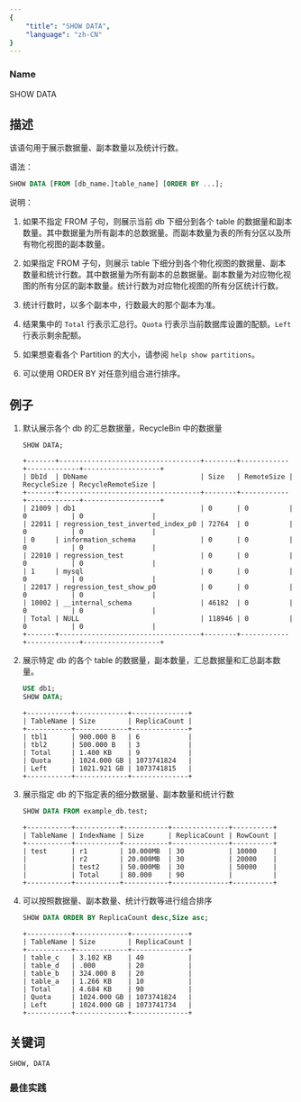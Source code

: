 ```yaml
---
{
    "title": "SHOW DATA",
    "language": "zh-CN"
}
---
```


<!--
Licensed to the Apache Software Foundation (ASF) under one
or more contributor license agreements.  See the NOTICE file
distributed with this work for additional information
regarding copyright ownership.  The ASF licenses this file
to you under the Apache License, Version 2.0 (the
"License"); you may not use this file except in compliance
with the License.  You may obtain a copy of the License at

  http://www.apache.org/licenses/LICENSE-2.0

Unless required by applicable law or agreed to in writing,
software distributed under the License is distributed on an
"AS IS" BASIS, WITHOUT WARRANTIES OR CONDITIONS OF ANY
KIND, either express or implied.  See the License for the
specific language governing permissions and limitations
under the License.
-->



### Name

SHOW DATA

## 描述

该语句用于展示数据量、副本数量以及统计行数。

语法：

```sql
SHOW DATA [FROM [db_name.]table_name] [ORDER BY ...];
```

说明：

1. 如果不指定 FROM 子句，则展示当前 db 下细分到各个 table 的数据量和副本数量。其中数据量为所有副本的总数据量。而副本数量为表的所有分区以及所有物化视图的副本数量。

2. 如果指定 FROM 子句，则展示 table 下细分到各个物化视图的数据量、副本数量和统计行数。其中数据量为所有副本的总数据量。副本数量为对应物化视图的所有分区的副本数量。统计行数为对应物化视图的所有分区统计行数。

3. 统计行数时，以多个副本中，行数最大的那个副本为准。

4. 结果集中的 `Total` 行表示汇总行。`Quota` 行表示当前数据库设置的配额。`Left` 行表示剩余配额。

5. 如果想查看各个 Partition 的大小，请参阅 `help show partitions`。

6. 可以使用 ORDER BY 对任意列组合进行排序。

## 例子

1. 默认展示各个 db 的汇总数据量，RecycleBin 中的数据量

    ```
    SHOW DATA;
    ```

    ```
    +-------+-----------------------------------+--------+------------+-------------+-------------------+
    | DbId  | DbName                            | Size   | RemoteSize | RecycleSize | RecycleRemoteSize |
    +-------+-----------------------------------+--------+------------+-------------+-------------------+
    | 21009 | db1                               | 0      | 0          | 0           | 0                 |
    | 22011 | regression_test_inverted_index_p0 | 72764  | 0          | 0           | 0                 |
    | 0     | information_schema                | 0      | 0          | 0           | 0                 |
    | 22010 | regression_test                   | 0      | 0          | 0           | 0                 |
    | 1     | mysql                             | 0      | 0          | 0           | 0                 |
    | 22017 | regression_test_show_p0           | 0      | 0          | 0           | 0                 |
    | 10002 | __internal_schema                 | 46182  | 0          | 0           | 0                 |
    | Total | NULL                              | 118946 | 0          | 0           | 0                 |
    +-------+-----------------------------------+--------+------------+-------------+-------------------+
    ```

2. 展示特定 db 的各个 table 的数据量，副本数量，汇总数据量和汇总副本数量。

    ```sql
    USE db1;
    SHOW DATA;
    ```

    ```
    +-----------+-------------+--------------+
    | TableName | Size        | ReplicaCount |
    +-----------+-------------+--------------+
    | tbl1      | 900.000 B   | 6            |
    | tbl2      | 500.000 B   | 3            |
    | Total     | 1.400 KB    | 9            |
    | Quota     | 1024.000 GB | 1073741824   |
    | Left      | 1021.921 GB | 1073741815   |
    +-----------+-------------+--------------+
    ```

3. 展示指定 db 的下指定表的细分数据量、副本数量和统计行数

    ```sql
    SHOW DATA FROM example_db.test;
    ```

    ```
    +-----------+-----------+-----------+--------------+----------+
    | TableName | IndexName | Size      | ReplicaCount | RowCount |
    +-----------+-----------+-----------+--------------+----------+
    | test      | r1        | 10.000MB  | 30           | 10000    |
    |           | r2        | 20.000MB  | 30           | 20000    |
    |           | test2     | 50.000MB  | 30           | 50000    |
    |           | Total     | 80.000    | 90           |          |
    +-----------+-----------+-----------+--------------+----------+
    ```

4. 可以按照数据量、副本数量、统计行数等进行组合排序

    ```sql
    SHOW DATA ORDER BY ReplicaCount desc,Size asc;
    ```

    ```
    +-----------+-------------+--------------+
    | TableName | Size        | ReplicaCount |
    +-----------+-------------+--------------+
    | table_c   | 3.102 KB    | 40           |
    | table_d   | .000        | 20           |
    | table_b   | 324.000 B   | 20           |
    | table_a   | 1.266 KB    | 10           |
    | Total     | 4.684 KB    | 90           |
    | Quota     | 1024.000 GB | 1073741824   |
    | Left      | 1024.000 GB | 1073741734   |
    +-----------+-------------+--------------+
    ```

## 关键词

    SHOW, DATA

### 最佳实践

